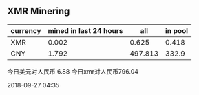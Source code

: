 ## XMR Minering

|currency|mined in last 24 hours|all|in pool|
|---|---|---|---|
|XMR|0.002|0.625|0.418|
|CNY|1.792|497.813|332.9|

今日美元对人民币 6.88	今日xmr对人民币796.04


2018-09-27 04:35